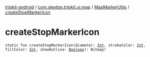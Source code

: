 [tripkit-android](../../index.md) / [com.skedgo.tripkit.ui.map](../index.md) / [MapMarkerUtils](index.md) / [createStopMarkerIcon](./create-stop-marker-icon.md)

# createStopMarkerIcon

`static fun createStopMarkerIcon(diameter: `[`Int`](https://kotlinlang.org/api/latest/jvm/stdlib/kotlin/-int/index.html)`, strokeColor: `[`Int`](https://kotlinlang.org/api/latest/jvm/stdlib/kotlin/-int/index.html)`, fillColor: `[`Int`](https://kotlinlang.org/api/latest/jvm/stdlib/kotlin/-int/index.html)`, showOutline: `[`Boolean`](https://kotlinlang.org/api/latest/jvm/stdlib/kotlin/-boolean/index.html)`): Bitmap!`